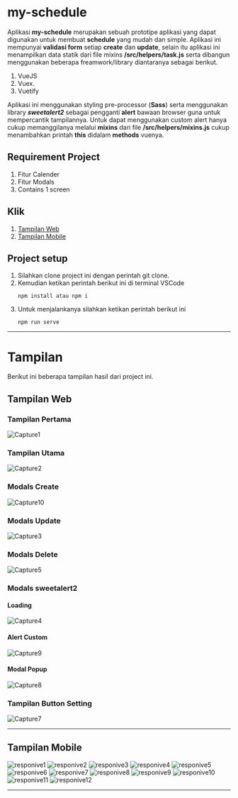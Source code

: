 # my-schedule

Aplikasi **my-schedule** merupakan sebuah prototipe aplikasi yang dapat digunakan untuk membuat **schedule** yang mudah dan simple. Aplikasi ini mempunyai **validasi form** setiap **create** dan **update**, selain itu aplikasi ini menampilkan data statik dari file mixins **/src/helpers/task.js** serta dibangun menggunakan beberapa freamwork/library diantaranya sebagai berikut.

1. VueJS
2. Vuex.
3. Vuetify

Aplikasi ini menggunakan styling pre-processor (**Sass**) serta menggunakan library ***sweetalert2*** sebagai pengganti **alert** bawaan browser guna untuk mempercantik tampilannya. Untuk dapat menggunakan custom alert hanya cukup memanggilanya melalui **mixins** dari file **/src/helpers/mixins.js** cukup menambahkan printah **this** didalam **methods** vuenya.

## Requirement Project
1. Fitur Calender
2. Fitur Modals
3. Contains 1 screen

## Klik
1. [Tampilan Web](#view_web)
2. [Tampilan Mobile](#view_mobile)

## Project setup
1. Silahkan clone project ini dengan perintah git clone.
2. Kemudian ketikan perintah berikut ini di terminal VSCode
   ```
   npm install atau npm i
   ```
4. Untuk menjalankanya silahkan ketikan perintah berikut ini
   ```
   npm run serve
   ```

---

# Tampilan
Berikut ini beberapa tampilan hasil dari project ini.

## Tampilan Web <a name="view_web"></a>

### Tampilan Pertama
![Capture1](https://user-images.githubusercontent.com/43200304/113499198-44d12400-953e-11eb-8c90-2139290f849b.PNG)

### Tampilan Utama
![Capture2](https://user-images.githubusercontent.com/43200304/113499199-469ae780-953e-11eb-967b-f4852c3ec8f5.PNG)

### Modals Create
![Capture10](https://user-images.githubusercontent.com/43200304/113499369-bbbaec80-953f-11eb-820f-6d7f68b1a16b.PNG)

### Modals Update
![Capture3](https://user-images.githubusercontent.com/43200304/113499200-47cc1480-953e-11eb-8e2c-fc7895ecafa9.PNG)

### Modals Delete
![Capture5](https://user-images.githubusercontent.com/43200304/113499205-4b5f9b80-953e-11eb-8671-19194f79726a.PNG)

### Modals sweetalert2
#### Loading
![Capture4](https://user-images.githubusercontent.com/43200304/113499204-4995d800-953e-11eb-8673-c7e6f4ed055a.PNG)

#### Alert Custom
![Capture9](https://user-images.githubusercontent.com/43200304/113499210-51557c80-953e-11eb-9e01-ce54e569eb47.PNG)

#### Modal Popup
![Capture8](https://user-images.githubusercontent.com/43200304/113499209-50bce600-953e-11eb-9575-6d06cf0da3cb.PNG)

### Tampilan Button Setting
![Capture7](https://user-images.githubusercontent.com/43200304/113499207-4dc1f580-953e-11eb-9fa0-40264da51cb5.PNG)


---

## Tampilan Mobile <a name="view_mobile"></a>

![responive1](https://user-images.githubusercontent.com/43200304/113499770-ca56d300-9542-11eb-92f2-47890b37f943.PNG)
![responive2](https://user-images.githubusercontent.com/43200304/113499212-5286a980-953e-11eb-8ed1-e2bd1274bea2.PNG)
![responive3](https://user-images.githubusercontent.com/43200304/113499213-531f4000-953e-11eb-9a40-6fb80ef0ae49.PNG)
![responive4](https://user-images.githubusercontent.com/43200304/113499214-53b7d680-953e-11eb-946b-918f0513e8b7.PNG)
![responive5](https://user-images.githubusercontent.com/43200304/113499217-54506d00-953e-11eb-8ddb-b8b01f9415a1.PNG)
![responive6](https://user-images.githubusercontent.com/43200304/113499219-54e90380-953e-11eb-96d1-6cdd8dd6d031.PNG)
![responive7](https://user-images.githubusercontent.com/43200304/113499220-55819a00-953e-11eb-8759-544d7d54cd99.PNG)
![responive8](https://user-images.githubusercontent.com/43200304/113499221-55819a00-953e-11eb-9927-ad9756745da6.PNG)
![responive9](https://user-images.githubusercontent.com/43200304/113499222-561a3080-953e-11eb-92dc-1f4e8a00532e.PNG)
![responive10](https://user-images.githubusercontent.com/43200304/113499223-56b2c700-953e-11eb-9f8b-bc3fdc16c37e.PNG)
![responive11](https://user-images.githubusercontent.com/43200304/113499224-574b5d80-953e-11eb-8fc7-7135de5b67cd.PNG)
![responive12](https://user-images.githubusercontent.com/43200304/113499225-57e3f400-953e-11eb-8c54-e50840b0af02.PNG)

---
